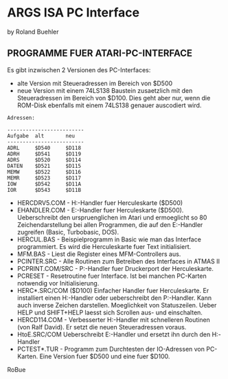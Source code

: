 # ARGS ISA PC Interface  
  
by Roland Buehler  
  
  
## PROGRAMME FUER ATARI-PC-INTERFACE  
  
Es gibt inzwischen 2 Versionen des PC-Interfaces:  
- alte Version mit Steueradressen im Bereich von $D500  
- neue Version mit einem 74LS138 Baustein zusaetzlich mit den Steueradressen im Bereich von $D100. Dies geht aber nur, wenn die ROM-Disk ebenfalls mit einem 74LS138 genauer auscodiert wird.  
  
```
Adressen:

-------------------------
Aufgabe  alt       neu   
-------------------------
ADRL     $D540     $D118
ADRH     $D541     $D119
ADRS     $D520     $D114
DATEN    $D521     $D115
MEMW     $D522     $D116
MEMR     $D523     $D117
IOW      $D542     $D11A
IOR      $D543     $D11B
```
  
- HERCDRV5.COM - H:-Handler fuer Herculeskarte ($D500)  
- EHANDLER.COM - E:-Handler fuer Herculeskarte ($D500). Ueberschreibt den urspruenglichen im Atari und ermoeglicht so 80 Zeichendarstellung bei allen Programmen, die auf den E:-Handler zugreifen (Basic, Turbobasic, DOS).  
- HERCUL.BAS - Beispielprogramm in Basic wie man das Interface programmiert. Es wird die Herculeskarte fuer Text initialisiert.  
- MFM.BAS - Liest die Register eines MFM-Controllers aus.  
- PCINTER.SRC - Alle Routinen zum Betreiben des Interfaces in ATMAS II  
- PCPRINT.COM/SRC - P:-Handler fuer Druckerport der Herculeskarte.  
- PCRESET - Resetroutine fuer Interface. Ist bei manchen PC-Karten notwendig vor Initialisierung.  
- HERC*.SRC/COM ($D100) Einfacher Handler fuer Herculeskarte. Er installiert einen H:-Handler oder ueberschreibt den P:-Handler. Kann auch inverse Zeichen darstellen. Moeglichkeit von Statuszeilen. Ueber HELP und SHIFT+HELP laesst sich Scrollen aus- und einschalten.  
- HERCD114.COM - Verbesserter H:-Handler mit schnelleren Routinen (von Ralf David). Er setzt die neuen Steueradressen voraus.  
- HtoE.SRC/COM Ueberschreibt E:-Handler und ersetzt ihn durch den H:-Handler  
- PCTEST*.TUR - Programm zum Durchtesten der IO-Adressen von PC-Karten. Eine Version fuer $D500 und eine fuer $D100.  
  
RoBue  
